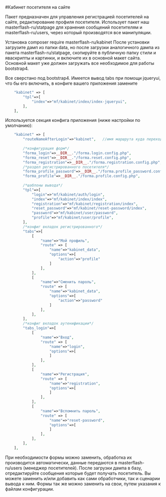 #Кабинет посетителя на сайте

Пакет предназначен для управления регистрацией посетителей на сайте, редактирование профиля посетителя.
Использует пакет наш masterflash-ru/statpage для хранения сообщений посетителям и masterflash-ru/users, через который производятся все манипуляции.

Установка composer require masterflash-ru/kabinet 
После установки загрузите дамп из папки data, но после загрузки аналогичного дампа из пакета masterflash-ru/statpage, 
скопируйте в публичную папку стили и яваскрипты и картинки, и включите их в основной макет сайта.
Основной макет уже должен загружать все необходимое для работы bootstrap4.

Все сверстано под bootstrap4. Имеется вывод tabs при помощи jqueryui, что бы его включить, в конфиге вашего приложения замените 
```php
    "kabinet" => [
        "tpl"=>[
            "index"=>"mf/kabinet/index/index-jqueryui",
        ],
    ],

```

Используется секция конфига приложения (ниже настройки по умолчанию):
```php
    "kabinet" => [
        "routeNameAfterLogin"=>"kabinet",   //имя маршрута куда переходим после авторизации
        
        /*конфигурация форм*/
        "forma_login"=>__DIR__."/forma.login.config.php",      
        "forma_reset"=>__DIR__."/forma.reset.config.php",
        "forma_registration"=>__DIR__."/forma.registration.config.php",
        /*раздел регистрированного посетителя*/
        "forma_profile_password"=>__DIR__."/forma.profile_password.config.php",
        "forma_profile"=>__DIR__."/forma.profile.config.php",
        
        /*шаблоны вывода*/
        "tpl"=>[
            "login"=>"mf/kabinet/auth/login",
            "index"=>"mf/kabinet/index/index",
            "registration"=>"mf/kabinet/registration/index",
            "reset_password"=>"mf/kabinet/reset-password/index",
            "password"=>"mf/kabinet/user/password",
            "profile"=>"mf/kabinet/user/profile",
        ],
        /*конфиг вкладок регистрированного*/
        "tabs"=>[
            [
                "name"=>"Мой профиль",
                "route" => [
                    "name"=>"kabinet_data",
                    "options"=>[
                        "action"=>"profile"
                    ]
                ],
            ],
            [
                "name"=>"Сменить пароль",
                "route" => [
                    "name"=>"kabinet_data",
                    "options"=>[
                        "action"=>"password"
                    ]
                ],
            ],
        ],
        /*конфиг вкладок аутенификации*/
        "tabs_login"=>[
            [
                "name"=>"Вход",
                "route" => [
                    "name"=>"login",
                    "options"=>[
                    ]
                ],
            ],
            [
                "name"=>"Регистрация",
                "route" => [
                    "name"=>"registration",
                    "options"=>[
                    ]
                ],
            ],
            [
                "name"=>"Вспомнить пароль",
                "route" => [
                    "name"=>"reset-password",
                    "options"=>[
                    ]
                ],
            ],
        ],
    ],
```
При необходимости формы можно заменить, обработка их производится автоматически, данные передаются в masterflash-ru/users (менеджер посетителей).
После загрузки дампа в базу, отредактируйте сообщения которые будет получать посетитель.
Вы можете заменить и/или добавить как сами обработчики, так и сценарии вывода к ним. Формы так же можно заменить на свои, путем указания к файлам конфигурации.
